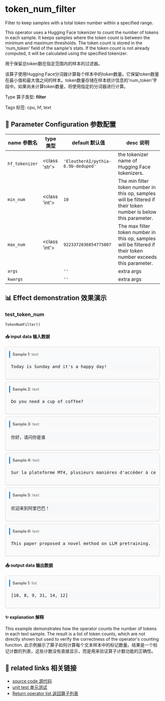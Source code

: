 # token_num_filter

Filter to keep samples with a total token number within a specified range.

This operator uses a Hugging Face tokenizer to count the number of tokens in each sample. It keeps samples where the token count is between the minimum and maximum thresholds. The token count is stored in the 'num_token' field of the sample's stats. If the token count is not already computed, it will be calculated using the specified tokenizer.

用于保留总token数在指定范围内的样本的过滤器。

该算子使用Hugging Face分词器计算每个样本中的token数量。它保留token数量在最小值和最大值之间的样本。token数量存储在样本统计信息的'num_token'字段中。如果尚未计算token数量，将使用指定的分词器进行计算。

Type 算子类型: **filter**

Tags 标签: cpu, hf, text

## 🔧 Parameter Configuration 参数配置
| name 参数名 | type 类型 | default 默认值 | desc 说明 |
|--------|------|--------|------|
| `hf_tokenizer` | <class 'str'> | `'EleutherAI/pythia-6.9b-deduped'` | the tokenizer name of Hugging Face tokenizers. |
| `min_num` | <class 'int'> | `10` | The min filter token number in this op, samples will be filtered if their token number is below this parameter. |
| `max_num` | <class 'int'> | `9223372036854775807` | The max filter token number in this op, samples will be filtered if their token number exceeds this parameter. |
| `args` |  | `''` | extra args |
| `kwargs` |  | `''` | extra args |

## 📊 Effect demonstration 效果演示
### test_token_num
```python
TokenNumFilter()
```

#### 📥 input data 输入数据
<div class="sample-card" style="border:1px solid #ddd; padding:12px; margin:8px 0; border-radius:6px; background:#fafafa; box-shadow:0 1px 3px rgba(0,0,0,0.1);"><div class="sample-header" style="background:#f8f9fa; padding:4px 8px; margin-bottom:6px; border-radius:3px; font-size:0.9em; color:#666; border-left:3px solid #007acc;"><strong>Sample 1:</strong> text</div><pre style="padding:6px; background:#f6f8fa; border-radius:4px; overflow-x:auto; white-space:pre; word-wrap:normal;">Today is Sunday and it&#x27;s a happy day!</pre></div><div class="sample-card" style="border:1px solid #ddd; padding:12px; margin:8px 0; border-radius:6px; background:#fafafa; box-shadow:0 1px 3px rgba(0,0,0,0.1);"><div class="sample-header" style="background:#f8f9fa; padding:4px 8px; margin-bottom:6px; border-radius:3px; font-size:0.9em; color:#666; border-left:3px solid #007acc;"><strong>Sample 2:</strong> text</div><pre style="padding:6px; background:#f6f8fa; border-radius:4px; overflow-x:auto; white-space:pre; word-wrap:normal;">Do you need a cup of coffee?</pre></div><div class="sample-card" style="border:1px solid #ddd; padding:12px; margin:8px 0; border-radius:6px; background:#fafafa; box-shadow:0 1px 3px rgba(0,0,0,0.1);"><div class="sample-header" style="background:#f8f9fa; padding:4px 8px; margin-bottom:6px; border-radius:3px; font-size:0.9em; color:#666; border-left:3px solid #007acc;"><strong>Sample 3:</strong> text</div><pre style="padding:6px; background:#f6f8fa; border-radius:4px; overflow-x:auto; white-space:pre; word-wrap:normal;">你好，请问你是谁</pre></div><div class="sample-card" style="border:1px solid #ddd; padding:12px; margin:8px 0; border-radius:6px; background:#fafafa; box-shadow:0 1px 3px rgba(0,0,0,0.1);"><div class="sample-header" style="background:#f8f9fa; padding:4px 8px; margin-bottom:6px; border-radius:3px; font-size:0.9em; color:#666; border-left:3px solid #007acc;"><strong>Sample 4:</strong> text</div><pre style="padding:6px; background:#f6f8fa; border-radius:4px; overflow-x:auto; white-space:pre; word-wrap:normal;">Sur la plateforme MT4, plusieurs manières d&#x27;accéder à ces fonctionnalités sont conçues simultanément.</pre></div><div class="sample-card" style="border:1px solid #ddd; padding:12px; margin:8px 0; border-radius:6px; background:#fafafa; box-shadow:0 1px 3px rgba(0,0,0,0.1);"><div class="sample-header" style="background:#f8f9fa; padding:4px 8px; margin-bottom:6px; border-radius:3px; font-size:0.9em; color:#666; border-left:3px solid #007acc;"><strong>Sample 5:</strong> text</div><pre style="padding:6px; background:#f6f8fa; border-radius:4px; overflow-x:auto; white-space:pre; word-wrap:normal;">欢迎来到阿里巴巴！</pre></div><div class="sample-card" style="border:1px solid #ddd; padding:12px; margin:8px 0; border-radius:6px; background:#fafafa; box-shadow:0 1px 3px rgba(0,0,0,0.1);"><div class="sample-header" style="background:#f8f9fa; padding:4px 8px; margin-bottom:6px; border-radius:3px; font-size:0.9em; color:#666; border-left:3px solid #007acc;"><strong>Sample 6:</strong> text</div><pre style="padding:6px; background:#f6f8fa; border-radius:4px; overflow-x:auto; white-space:pre; word-wrap:normal;">This paper proposed a novel method on LLM pretraining.</pre></div>

#### 📤 output data 输出数据
<div class="sample-card" style="border:1px solid #ddd; padding:12px; margin:8px 0; border-radius:6px; background:#fafafa; box-shadow:0 1px 3px rgba(0,0,0,0.1);"><div class="sample-header" style="background:#f8f9fa; padding:4px 8px; margin-bottom:6px; border-radius:3px; font-size:0.9em; color:#666; border-left:3px solid #007acc;"><strong>Sample 1:</strong> list</div><pre style="padding:6px; background:#f6f8fa; border-radius:4px; overflow-x:auto; white-space:pre; word-wrap:normal;">[10, 8, 9, 31, 14, 12]</pre></div>

#### ✨ explanation 解释
This example demonstrates how the operator counts the number of tokens in each text sample. The result is a list of token counts, which are not directly shown but used to verify the correctness of the operator's counting function.
此示例展示了算子如何计算每个文本样本中的标记数量。结果是一个标记计数的列表，这些计数没有直接显示，而是用来验证算子计数功能的正确性。


## 🔗 related links 相关链接
- [source code 源代码](../../../data_juicer/ops/filter/token_num_filter.py)
- [unit test 单元测试](../../../tests/ops/filter/test_token_num_filter.py)
- [Return operator list 返回算子列表](../../Operators.md)